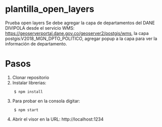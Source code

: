 # plantilla_open_layers

Prueba open layers
Se debe agregar la capa de departamentos del DANE DIVIPOLA desde el servicio WMS: https://geoserverportal.dane.gov.co/geoserver2/postgis/wms, 
la capa postgis:V2018_MGN_DPTO_POLITICO, agregar popup a la capa para ver la información de departamento.


# Pasos
1. Clonar repositorio
2. Instalar librerias:
```nohighlight
    $ npm install
```
3. Para probar en la consola digitar:
```nohighlight
    $ npm start
```
4. Abrir el visor en la URL: http://localhost:1234
